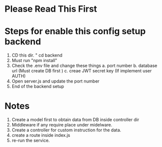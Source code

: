 # Please Read This First 


# Steps for enable this config setup backend


1. CD this dir. " cd backend
2. Must run "npm install"
3. Check the .env file and change these things
    a. port number
    b. database url (Must create DB first )
    c. creae JWT secret key (If implement user AUTH)
4. Open server.js and update the port number 
5. End of the backend setup


# Notes

1. Create a model first to obtain data from DB inside controller dir
2. Middleware if any require place under midelware.
3. Create a controller for custom instruction for the data.
4. create a route inside index.js
5. re-run the service.